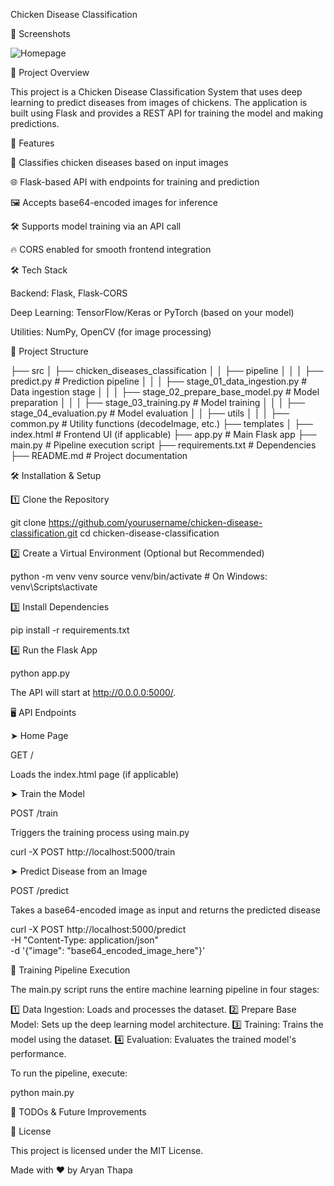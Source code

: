 Chicken Disease Classification

📸 Screenshots

![Homepage](images/Screensort1.png)

📌 Project Overview

This project is a Chicken Disease Classification System that uses deep learning to predict diseases from images of chickens. The application is built using Flask and provides a REST API for training the model and making predictions.

🚀 Features

🐔 Classifies chicken diseases based on input images

🌐 Flask-based API with endpoints for training and prediction

🖼 Accepts base64-encoded images for inference

🛠 Supports model training via an API call

🔥 CORS enabled for smooth frontend integration

🛠 Tech Stack

Backend: Flask, Flask-CORS

Deep Learning: TensorFlow/Keras or PyTorch (based on your model)

Utilities: NumPy, OpenCV (for image processing)

📂 Project Structure

├── src
│   ├── chicken_diseases_classification
│   │   ├── pipeline
│   │   │   ├── predict.py  # Prediction pipeline
│   │   │   ├── stage_01_data_ingestion.py  # Data ingestion stage
│   │   │   ├── stage_02_prepare_base_model.py  # Model preparation
│   │   │   ├── stage_03_training.py  # Model training
│   │   │   ├── stage_04_evaluation.py  # Model evaluation
│   │   ├── utils
│   │   │   ├── common.py   # Utility functions (decodeImage, etc.)
├── templates
│   ├── index.html  # Frontend UI (if applicable)
├── app.py  # Main Flask app
├── main.py  # Pipeline execution script
├── requirements.txt  # Dependencies
├── README.md  # Project documentation

🛠 Installation & Setup

1️⃣ Clone the Repository

git clone https://github.com/yourusername/chicken-disease-classification.git
cd chicken-disease-classification

2️⃣ Create a Virtual Environment (Optional but Recommended)

python -m venv venv
source venv/bin/activate  # On Windows: venv\Scripts\activate

3️⃣ Install Dependencies

pip install -r requirements.txt

4️⃣ Run the Flask App

python app.py

The API will start at http://0.0.0.0:5000/.

🖥 API Endpoints

➤ Home Page

GET /

Loads the index.html page (if applicable)

➤ Train the Model

POST /train

Triggers the training process using main.py

curl -X POST http://localhost:5000/train

➤ Predict Disease from an Image

POST /predict

Takes a base64-encoded image as input and returns the predicted disease

curl -X POST http://localhost:5000/predict \
    -H "Content-Type: application/json" \
    -d '{"image": "base64_encoded_image_here"}'

🔄 Training Pipeline Execution

The main.py script runs the entire machine learning pipeline in four stages:

1️⃣ Data Ingestion: Loads and processes the dataset.
2️⃣ Prepare Base Model: Sets up the deep learning model architecture.
3️⃣ Training: Trains the model using the dataset.
4️⃣ Evaluation: Evaluates the trained model's performance.

To run the pipeline, execute:

python main.py

📌 TODOs & Future Improvements



📜 License

This project is licensed under the MIT License.

Made with ❤️ by Aryan Thapa

